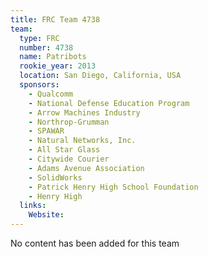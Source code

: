```yaml
---
title: FRC Team 4738
team:
  type: FRC
  number: 4738
  name: Patribots
  rookie_year: 2013
  location: San Diego, California, USA
  sponsors:
    - Qualcomm
    - National Defense Education Program
    - Arrow Machines Industry
    - Northrop-Grumman
    - SPAWAR
    - Natural Networks, Inc.
    - All Star Glass
    - Citywide Courier
    - Adams Avenue Association
    - SolidWorks
    - Patrick Henry High School Foundation
    - Henry High
  links:
    Website: 
---
```

No content has been added for this team